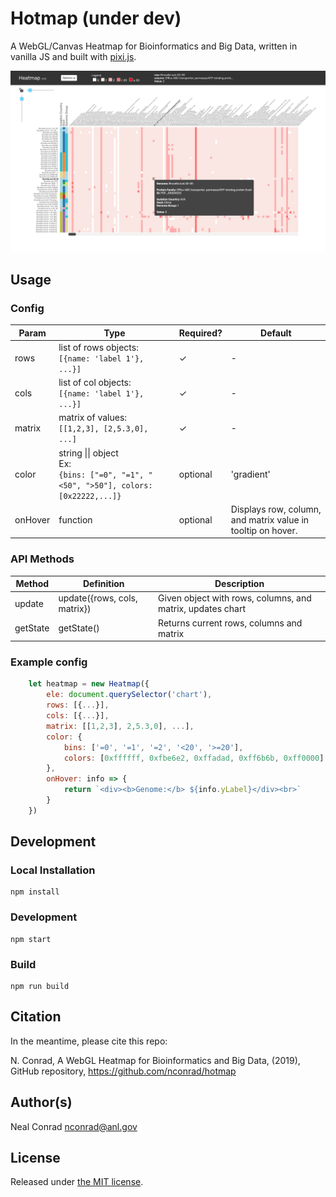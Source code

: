 # Hotmap (under dev)

A WebGL/Canvas Heatmap for Bioinformatics and Big Data, written in vanilla JS and built with [pixi.js](http://www.pixijs.com/).

![screenshot](demo/screenshot.png)


## Usage


### Config

| Param  | Type                                                                                           | Required? | Default    |
|--------|------------------------------------------------------------------------------------------------|-----------|------------|
| rows   | list of rows objects:<br> `[{name: 'label 1'}, ...}]`                                          | &check;   | -       |
| cols   | list of col objects:<br> `[{name: 'label 1'}, ...}]`                                           | &check;   | -       |
| matrix | matrix of values:<br> `[[1,2,3], [2,5.3,0], ...]`                                              | &check;   | -       |
| color  | string \|\| object<br> Ex:<br> ```{bins: ["=0", "=1", "<50", ">50"], colors: [0x22222,...]}``` | optional  | 'gradient' |
| onHover | function | optional | Displays row, column, and matrix value in tooltip on hover. |


### API Methods

| Method   | Definition                   | Description                                                |
|----------|------------------------------|------------------------------------------------------------|
| update   | update({rows, cols, matrix}) | Given object with rows, columns, and matrix, updates chart |
| getState | getState()                   | Returns current rows, columns and matrix                   |


### Example config

```javascript
    let heatmap = new Heatmap({
        ele: document.querySelector('chart'),
        rows: [{...}],
        cols: [{...}],
        matrix: [[1,2,3], 2,5.3,0], ...],
        color: {
            bins: ['=0', '=1', '=2', '<20', '>=20'],
            colors: [0xffffff, 0xfbe6e2, 0xffadad, 0xff6b6b, 0xff0000]
        },
        onHover: info => {
            return `<div><b>Genome:</b> ${info.yLabel}</div><br>`
        }
    })
```


## Development

### Local Installation

```
npm install
```

### Development

```
npm start
```

### Build

```
npm run build
```

## Citation

In the meantime, please cite this repo:

N. Conrad, A WebGL Heatmap for Bioinformatics and Big Data, (2019), GitHub repository, https://github.com/nconrad/hotmap


## Author(s)

Neal Conrad <nconrad@anl.gov>


## License

Released under [the MIT license](https://github.com/nconrad/hotmap/blob/master/LICENSE).



